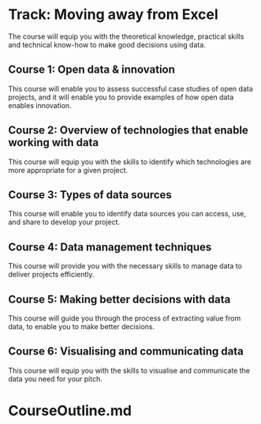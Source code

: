# Track: Moving away from Excel
The course will equip you with the theoretical knowledge, practical skills and technical know-how to make good decisions using data.

## Course 1: Open data & innovation
This course will enable you to assess successful case studies of open data projects, and it will enable you to provide examples of how open data enables innovation.

## Course 2: Overview of technologies that enable working with data
This course will equip you with the skills to identify which technologies are more appropriate for a given project.

## Course 3: Types of data sources
This course will enable you to identify data sources you can access, use, and share to develop your project.

## Course 4: Data management techniques
This course will provide you with the necessary skills to manage data to deliver projects  efficiently.

## Course 5: Making better decisions with data
This course will guide you through the process of extracting value from data, to enable you to make better decisions.

## Course 6: Visualising and communicating data
This course will equip you with the skills to visualise and communicate the data you need for your pitch.
# CourseOutline.md
